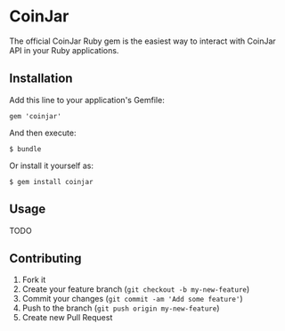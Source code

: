 # CoinJar

The official CoinJar Ruby gem is the easiest way to interact with CoinJar API in your Ruby applications.

## Installation

Add this line to your application's Gemfile:

    gem 'coinjar'

And then execute:

    $ bundle

Or install it yourself as:

    $ gem install coinjar

## Usage

TODO

## Contributing

1. Fork it
2. Create your feature branch (`git checkout -b my-new-feature`)
3. Commit your changes (`git commit -am 'Add some feature'`)
4. Push to the branch (`git push origin my-new-feature`)
5. Create new Pull Request
